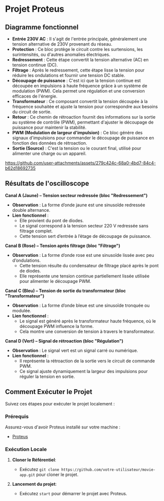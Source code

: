 # Projet Proteus

## Diagramme fonctionnel

- **Entrée 230V AC** : Il s'agit de l'entrée principale, généralement une tension alternative de 230V provenant du réseau.
- **Protection** : Ce bloc protège le circuit contre les surtensions, les surintensités, ou d'autres anomalies électriques.
- **Redressement** : Cette étape convertit la tension alternative (AC) en tension continue (DC).
- **Filtrage** : Après le redressement, cette étape lisse la tension pour réduire les ondulations et fournir une tension DC stable.
- **Découpage de puissance** : C'est ici que la tension continue est découpée en impulsions à haute fréquence grâce à un système de modulation (PWM). Cela permet une régulation et une conversion efficaces de l'énergie.
- **Transformateur** : Ce composant convertit la tension découpée à la fréquence souhaitée et ajuste la tension pour correspondre aux besoins du circuit de sortie.
- **Retour** : Ce chemin de rétroaction fournit des informations sur la sortie au système de contrôle (PWM), permettant d'ajuster le découpage de puissance pour maintenir la stabilité.
- **PWM (Modulation de largeur d'impulsion)** : Ce bloc génère des signaux d'impulsions pour commander le découpage de puissance en fonction des données de rétroaction.
- **Sortie (Source)** : C'est la tension ou le courant final, utilisé pour alimenter une charge ou un appareil.


https://github.com/user-attachments/assets/279c424c-68a0-4bd7-84c4-b62d18692735

## Résultats de l'oscilloscope

**Canal A (Jaune) – Tension secteur redressée (bloc "Redressement")**
- **Observation** : La forme d’onde jaune est une sinusoïde redressée double alternance.
- **Lien fonctionnel** :
  - Elle provient du pont de diodes.
  - Le signal correspond à la tension secteur 220 V redressée sans filtrage 
complet.
  - Cette tension sert d’entrée à l’étage de découpage de puissance.

**Canal B (Rose) – Tension après filtrage (bloc "Filtrage")**
- **Observation** : La forme d’onde rose est une sinusoïde lissée avec peu d’ondulations.
  - Cette tension résulte du condensateur de filtrage placé après le pont de 
diodes.
  - Elle représente une tension continue partiellement lissée utilisée pour 
alimenter le découpage PWM.

**Canal C (Bleu) – Tension de sortie du transformateur (bloc "Transformateur")**
- **Observation** : La forme d’onde bleue est une sinusoïde tronquée ou modulée.
- **Lien fonctionnel** :
  - Le signal est généré après le transformateur haute fréquence, où le découpage 
PWM influence la forme.
  - Cela montre une conversion de tension à travers le transformateur.
 
**Canal D (Vert) – Signal de rétroaction (bloc "Régulation")**
- **Observation** : Le signal vert est un signal carré ou numérique.
- **Lien fonctionnel** :
  - Il représente la rétroaction de la sortie vers le circuit de commande PWM.
  - Ce signal ajuste dynamiquement la largeur des impulsions pour réguler la 
tension en sortie.

## Comment Exécuter le Projet

Suivez ces étapes pour exécuter le projet localement :

### Prérequis

Assurez-vous d'avoir Proteus installé sur votre machine :

- [Proteus](https://www.labcenter.com/downloads/)

### Exécution Locale

1. **Cloner le Référentiel**:
   - Exécutez `git clone https://github.com/votre-utilisateur/movie-app.git` pour cloner le projet.

2. **Lancement du projet**:
   - Exécutez `start` pour démarrer le projet avec Proteus.




